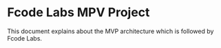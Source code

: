 # Fcode Labs MPV Project

This document explains about the MVP architecture which is followed by Fcode Labs.



